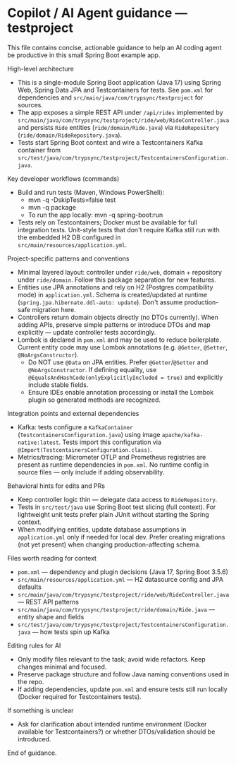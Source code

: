 <!-- Copilot instructions for the testproject repository -->
# Copilot / AI Agent guidance — testproject

This file contains concise, actionable guidance to help an AI coding agent be productive in this small Spring Boot example app.

High-level architecture
- This is a single-module Spring Boot application (Java 17) using Spring Web, Spring Data JPA and Testcontainers for tests. See `pom.xml` for dependencies and `src/main/java/com/trypsync/testproject` for sources.
- The app exposes a simple REST API under `/api/rides` implemented by `src/main/java/com/trypsync/testproject/ride/web/RideController.java` and persists `Ride` entities (`ride/domain/Ride.java`) via `RideRepository` (`ride/domain/RideRepository.java`).
- Tests start Spring Boot context and wire a Testcontainers Kafka container from `src/test/java/com/trypsync/testproject/TestcontainersConfiguration.java`.

Key developer workflows (commands)
- Build and run tests (Maven, Windows PowerShell):
  - mvn -q -DskipTests=false test
  - mvn -q package
  - To run the app locally: mvn -q spring-boot:run
- Tests rely on Testcontainers; Docker must be available for full integration tests. Unit-style tests that don't require Kafka still run with the embedded H2 DB configured in `src/main/resources/application.yml`.

Project-specific patterns and conventions
- Minimal layered layout: controller under `ride/web`, domain + repository under `ride/domain`. Follow this package separation for new features.
- Entities use JPA annotations and rely on H2 (Postgres compatibility mode) in `application.yml`. Schema is created/updated at runtime (`spring.jpa.hibernate.ddl-auto: update`). Don't assume production-safe migration here.
- Controllers return domain objects directly (no DTOs currently). When adding APIs, preserve simple patterns or introduce DTOs and map explicitly — update controller tests accordingly.
- Lombok is declared in `pom.xml` and may be used to reduce boilerplate. Current entity code may use Lombok annotations (e.g. `@Getter`, `@Setter`, `@NoArgsConstructor`).
  - Do NOT use `@Data` on JPA entities. Prefer `@Getter`/`@Setter` and `@NoArgsConstructor`. If defining equality, use `@EqualsAndHashCode(onlyExplicitlyIncluded = true)` and explicitly include stable fields.
  - Ensure IDEs enable annotation processing or install the Lombok plugin so generated methods are recognized.

Integration points and external dependencies
- Kafka: tests configure a `KafkaContainer` (`TestcontainersConfiguration.java`) using image `apache/kafka-native:latest`. Tests import this configuration via `@Import(TestcontainersConfiguration.class)`.
- Metrics/tracing: Micrometer OTLP and Prometheus registries are present as runtime dependencies in `pom.xml`. No runtime config in source files — only include if adding observability.

Behavioral hints for edits and PRs
- Keep controller logic thin — delegate data access to `RideRepository`.
- Tests in `src/test/java` use Spring Boot test slicing (full context). For lightweight unit tests prefer plain JUnit without starting the Spring context.
- When modifying entities, update database assumptions in `application.yml` only if needed for local dev. Prefer creating migrations (not yet present) when changing production-affecting schema.

Files worth reading for context
- `pom.xml` — dependency and plugin decisions (Java 17, Spring Boot 3.5.6)
- `src/main/resources/application.yml` — H2 datasource config and JPA defaults
- `src/main/java/com/trypsync/testproject/ride/web/RideController.java` — REST API patterns
- `src/main/java/com/trypsync/testproject/ride/domain/Ride.java` — entity shape and fields
- `src/test/java/com/trypsync/testproject/TestcontainersConfiguration.java` — how tests spin up Kafka

Editing rules for AI
- Only modify files relevant to the task; avoid wide refactors. Keep changes minimal and focused.
- Preserve package structure and follow Java naming conventions used in the repo.
- If adding dependencies, update `pom.xml` and ensure tests still run locally (Docker required for Testcontainers tests).

If something is unclear
- Ask for clarification about intended runtime environment (Docker available for Testcontainers?) or whether DTOs/validation should be introduced.

End of guidance.
